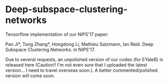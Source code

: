 # Deep-subspace-clustering-networks

Tensorflow implementation of our NIPS'17 paper:

Pan Ji*, Tong Zhang*, Hongdong Li, Mathieu Salzmann, Ian Reid. Deep Subspace Clustering Networks. in NIPS'17.

Due to several requests, an unpolished version of our codes (for EYaleB) is released here (Caution!! I'm not even sure that I uploaded the latest version... I need to travel overseas soon.). A better commented/polished version will come soon.
